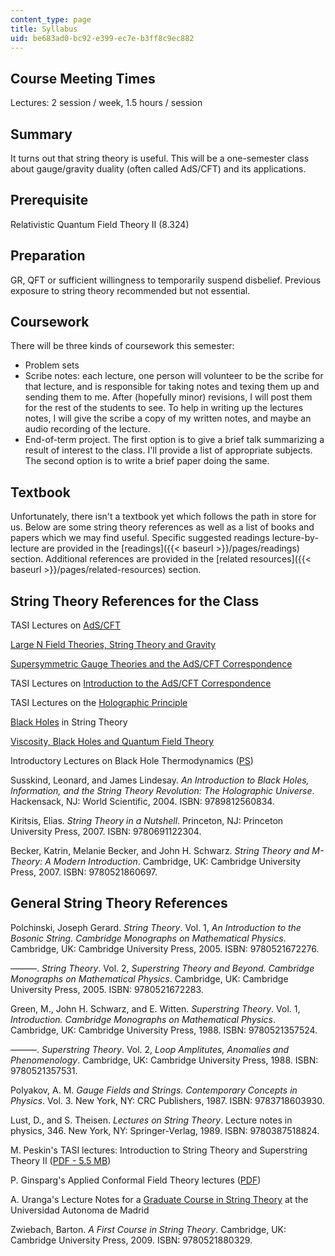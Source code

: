 ```yaml
---
content_type: page
title: Syllabus
uid: be683ad0-bc92-e399-ec7e-b3ff8c9ec882
---
```


Course Meeting Times
--------------------

Lectures: 2 session / week, 1.5 hours / session

Summary
-------

It turns out that string theory is useful. This will be a one-semester class about gauge/gravity duality (often called AdS/CFT) and its applications.

Prerequisite
------------

Relativistic Quantum Field Theory II (8.324)

Preparation
-----------

GR, QFT or sufficient willingness to temporarily suspend disbelief. Previous exposure to string theory recommended but not essential.

Coursework
----------

There will be three kinds of coursework this semester:

*   Problem sets
*   Scribe notes: each lecture, one person will volunteer to be the scribe for that lecture, and is responsible for taking notes and texing them up and sending them to me. After (hopefully minor) revisions, I will post them for the rest of the students to see. To help in writing up the lectures notes, I will give the scribe a copy of my written notes, and maybe an audio recording of the lecture.
*   End-of-term project. The first option is to give a brief talk summarizing a result of interest to the class. I'll provide a list of appropriate subjects. The second option is to write a brief paper doing the same.

Textbook
--------

Unfortunately, there isn't a textbook yet which follows the path in store for us. Below are some string theory references as well as a list of books and papers which we may find useful. Specific suggested readings lecture-by-lecture are provided in the [readings]({{< baseurl >}}/pages/readings) section. Additional references are provided in the [related resources]({{< baseurl >}}/pages/related-resources) section.

String Theory References for the Class
--------------------------------------

TASI Lectures on [AdS/CFT](http://arxiv.org/abs/hep-th/0309246)

[Large N Field Theories, String Theory and Gravity](http://arxiv.org/abs/hep-th/9905111)

[Supersymmetric Gauge Theories and the AdS/CFT Correspondence](http://arxiv.org/abs/hep-th/0201253)

TASI Lectures on [Introduction to the AdS/CFT Correspondence](http://arxiv.org/abs/hep-th/0009139)

TASI Lectures on the [Holographic Principle](http://arxiv.org/abs/hep-th/0002044)

[Black Holes](http://arxiv.org/abs/hep-th/9607235) in String Theory

[Viscosity, Black Holes and Quantum Field Theory](http://arxiv.org/abs/0704.0240)

Introductory Lectures on Black Hole Thermodynamics ([PS](http://www.glue.umd.edu/~tajac/BHTlectures/lectures.ps))

Susskind, Leonard, and James Lindesay. _An Introduction to Black Holes, Information, and the String Theory Revolution: The Holographic Universe_. Hackensack, NJ: World Scientific, 2004. ISBN: 9789812560834.

Kiritsis, Elias. _String Theory in a Nutshell_. Princeton, NJ: Princeton University Press, 2007. ISBN: 9780691122304.

Becker, Katrin, Melanie Becker, and John H. Schwarz. _String Theory and M-Theory: A Modern Introduction_. Cambridge, UK: Cambridge University Press, 2007. ISBN: 9780521860697.

General String Theory References
--------------------------------

Polchinski, Joseph Gerard. _String Theory_. Vol. 1, _An Introduction to the Bosonic String. Cambridge Monographs on Mathematical Physics_. Cambridge, UK: Cambridge University Press, 2005. ISBN: 9780521672276.

———. _String Theory_. Vol. 2, _Superstring Theory and Beyond. Cambridge Monographs on Mathematical Physics_. Cambridge, UK: Cambridge University Press, 2005. ISBN: 9780521672283.

Green, M., John H. Schwarz, and E. Witten. _Superstring Theory_. Vol. 1, _Introduction. Cambridge Monographs on Mathematical Physics_. Cambridge, UK: Cambridge University Press, 1988. ISBN: 9780521357524.

———. _Superstring Theory_. Vol. 2, _Loop Amplitutes, Anomalies and Phenomenology_. Cambridge, UK: Cambridge University Press, 1988. ISBN: 9780521357531.

Polyakov, A. M. _Gauge Fields and Strings. Contemporary Concepts in Physics_. Vol. 3. New York, NY: CRC Publishers, 1987. ISBN: 9783718603930.

Lust, D., and S. Theisen. _Lectures on String Theory_. Lecture notes in physics, 346. New York, NY: Springer-Verlag, 1989. ISBN: 9780387518824.

M. Peskin's TASI lectures: Introduction to String Theory and Superstring Theory II ([PDF - 5.5 MB](http://www.slac.stanford.edu/cgi-wrap/getdoc/slac-pub-4251.pdf))

P. Ginsparg's Applied Conformal Field Theory lectures ([PDF](http://arxiv.org/PS_cache/hep-th/pdf/9108/9108028v1.pdf))

A. Uranga's Lecture Notes for a [Graduate Course in String Theory](http://members.ift.uam-csic.es/auranga/firstpage.html) at the Universidad Autonoma de Madrid

Zwiebach, Barton. _A First Course in String Theory_. Cambridge, UK: Cambridge University Press, 2009. ISBN: 9780521880329.